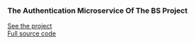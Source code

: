 ### The Authentication Microservice Of The BS Project

[See the project](https://bshub.ir)\
[Full source code](https://github.com/mohammaDJ23/bs)
